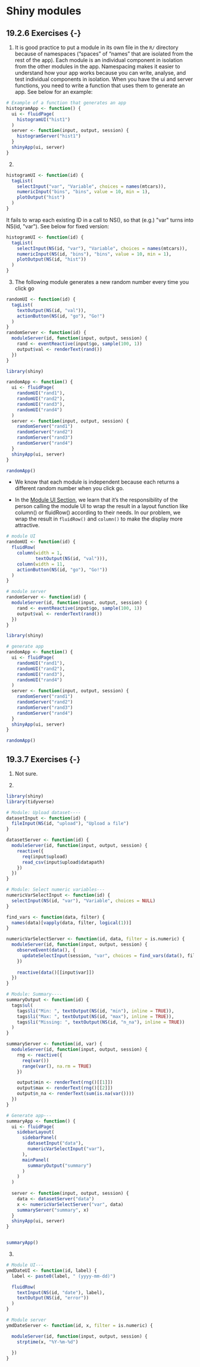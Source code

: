 # Shiny modules





## 19.2.6 Exercises {-}

1. It is good practice to put a module in its own file in the `R/` directory because of namespaces (“spaces” of “names” that are isolated from the rest of the app). Each module is an individual component in isolation from the other modules in the app. Namespacing makes it easier to understand how your app works because you can write, analyse, and test individual components in isolation. When you have the ui and server functions, you need to write a function that uses them to generate an app. See below for an example:


```r
# Example of a function that generates an app
histogramApp <- function() {
  ui <- fluidPage(
    histogramUI("hist1")
  )
  server <- function(input, output, session) {
    histogramServer("hist1")
  }
  shinyApp(ui, server)  
}
```


2. 

```r
histogramUI <- function(id) {
  tagList(
    selectInput("var", "Variable", choices = names(mtcars)),
    numericInput("bins", "bins", value = 10, min = 1),
    plotOutput("hist")
  )
}
```

It fails to wrap each existing ID in a call to NS(), so that (e.g.) "var" turns into NS(id, "var"). See below for fixed version:


```r
histogramUI <- function(id) {
  tagList(
    selectInput(NS(id, "var"), "Variable", choices = names(mtcars)),
    numericInput(NS(id, "bins"), "bins", value = 10, min = 1),
    plotOutput(NS(id, "hist"))
  )
}
```

3. The following module generates a new random number every time you click go

```r
randomUI <- function(id) {
  tagList(
    textOutput(NS(id, "val")),
    actionButton(NS(id, "go"), "Go!")
  )
}
randomServer <- function(id) {
  moduleServer(id, function(input, output, session) {
    rand <- eventReactive(input$go, sample(100, 1))
    output$val <- renderText(rand())
  })
}
```



```r
library(shiny)

randomApp <- function() {
  ui <- fluidPage(
    randomUI("rand1"),
    randomUI("rand2"),
    randomUI("rand3"),
    randomUI("rand4")
  )
  server <- function(input, output, session) {
    randomServer("rand1")
    randomServer("rand2")
    randomServer("rand3")
    randomServer("rand4")
  }
  shinyApp(ui, server)  
}

randomApp()
```

- We know that each module is independent because each returns a different random number when you click go.

- In the [Module UI Section](https://mastering-shiny.org/scaling-modules.html#module-ui), we learn that it’s the responsibility of the person calling the module UI to wrap the result in a layout function like column() or fluidRow() according to their needs. In our problem, we wrap the result in `fluidRow()` and `column()` to make the display more attractive.


```r
# module UI
randomUI <- function(id) {
  fluidRow(
    column(width = 1,
           textOutput(NS(id, "val"))),
    column(width = 11,
    actionButton(NS(id, "go"), "Go!"))
  )
}

# module server
randomServer <- function(id) {
  moduleServer(id, function(input, output, session) {
    rand <- eventReactive(input$go, sample(100, 1))
    output$val <- renderText(rand())
  })
}
```



```r
library(shiny)

# generate app
randomApp <- function() {
  ui <- fluidPage(
    randomUI("rand1"),
    randomUI("rand2"),
    randomUI("rand3"),
    randomUI("rand4")
  )
  server <- function(input, output, session) {
    randomServer("rand1")
    randomServer("rand2")
    randomServer("rand3")
    randomServer("rand4")
  }
  shinyApp(ui, server)  
}

randomApp()
```



## 19.3.7 Exercises {-}

1. Not sure.

2. 

```r
library(shiny)
library(tidyverse)

# Module: Upload dataset----
datasetInput <- function(id) {
  fileInput(NS(id, "upload"), "Upload a file")
}

datasetServer <- function(id) {
  moduleServer(id, function(input, output, session) {
    reactive({
      req(input$upload)
      read_csv(input$upload$datapath)
    })
  })
}

# Module: Select numeric variables---
numericVarSelectInput <- function(id) {
  selectInput(NS(id, "var"), "Variable", choices = NULL) 
}

find_vars <- function(data, filter) {
  names(data)[vapply(data, filter, logical(1))]
}

numericVarSelectServer <- function(id, data, filter = is.numeric) {
  moduleServer(id, function(input, output, session) {
    observeEvent(data(), {
      updateSelectInput(session, "var", choices = find_vars(data(), filter))
    })
    
    reactive(data()[[input$var]])
  })
}

# Module: Summary----
summaryOutput <- function(id) {
  tags$ul(
    tags$li("Min: ", textOutput(NS(id, "min"), inline = TRUE)),
    tags$li("Max: ", textOutput(NS(id, "max"), inline = TRUE)),
    tags$li("Missing: ", textOutput(NS(id, "n_na"), inline = TRUE))
  )
}

summaryServer <- function(id, var) {
  moduleServer(id, function(input, output, session) {
    rng <- reactive({
      req(var())
      range(var(), na.rm = TRUE)
    })

    output$min <- renderText(rng()[[1]])
    output$max <- renderText(rng()[[2]])
    output$n_na <- renderText(sum(is.na(var())))
  })
}

# Generate app---
summaryApp <- function() {
  ui <- fluidPage(
    sidebarLayout(
      sidebarPanel(
        datasetInput("data"),
        numericVarSelectInput("var"),
      ),
      mainPanel(
        summaryOutput("summary")    
      )
    )
  )
  
  server <- function(input, output, session) {
    data <- datasetServer("data")
    x <- numericVarSelectServer("var", data)
    summaryServer("summary", x)
  }
  shinyApp(ui, server)
} 


summaryApp()
```


3.

```r
# Module UI---
ymdDateUI <- function(id, label) {
  label <- paste0(label, " (yyyy-mm-dd)")

  fluidRow(
    textInput(NS(id, "date"), label),
    textOutput(NS(id, "error"))
  )
}

# Module server
ymdDateServer <- function(id, x, filter = is.numeric) {

  moduleServer(id, function(input, output, session) {
    strptime(x, "%Y-%m-%d")  
    
  })
}
```


